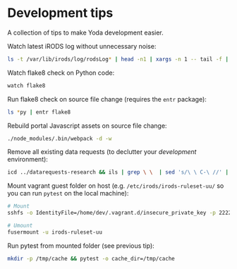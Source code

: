 # Development tips
A collection of tips to make Yoda development easier.

Watch latest iRODS log without unnecessary noise:
```bash
ls -t /var/lib/irods/log/rodsLog* | head -n1 | xargs -n 1 -- tail -f | grep -v "Agent process started for puser=rods"
```

Watch flake8 check on Python code:
```bash
watch flake8
```

Run flake8 check on source file change (requires the `entr` package):
```bash
ls *py | entr flake8
```

Rebuild portal Javascript assets on source file change:
```bash
./node_modules/.bin/webpack -d -w
```

Remove all existing data requests (to declutter your _development_ environment):
```bash
icd ../datarequests-research && ils | grep \ \  | sed 's/\ \ C-\ //' | xargs -I COLLPATH sh -c "ichmod -M -r own rods COLLPATH && irm -r COLLPATH"
```

Mount vagrant guest folder on host (e.g. `/etc/irods/irods-ruleset-uu/` so you can run `pytest` on the local machine):
```bash
# Mount
sshfs -o IdentityFile=/home/dev/.vagrant.d/insecure_private_key -p 2222 vagrant@127.0.0.1:/etc/irods/irods-ruleset-uu irods-ruleset-uu

# Umount
fusermount -u irods-ruleset-uu
```

Run pytest from mounted folder (see previous tip):
```bash
mkdir -p /tmp/cache && pytest -o cache_dir=/tmp/cache
```
